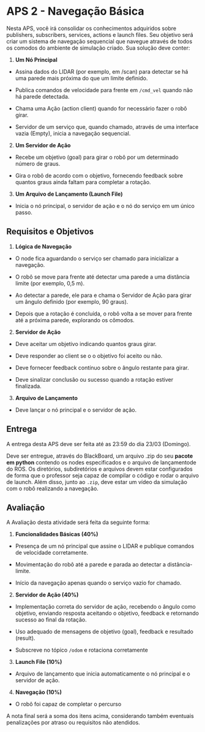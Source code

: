 # APS 2 - Navegação Básica

Nesta APS, você irá consolidar os conhecimentos adquiridos sobre publishers, subscribers, services, actions e launch files. Seu objetivo será criar um sistema de navegação sequencial que navegue através de todos os comodos do ambiente de simulação criado. Sua solução deve conter:

1. **Um Nó Principal**

- Assina dados do LIDAR (por exemplo, em /scan) para detectar se há uma parede mais próxima do que um limite definido.

- Publica comandos de velocidade para frente em ```/cmd_vel``` quando não há parede detectada.

- Chama uma Ação (action client) quando for necessário fazer o robô girar.

- Servidor de um serviço que, quando chamado, através de uma interface vazia (Empty), inicia a navegação sequencial.

2. **Um Servidor de Ação**

- Recebe um objetivo (goal) para girar o robô por um determinado número de graus.

- Gira o robô de acordo com o objetivo, fornecendo feedback sobre quantos graus ainda faltam para completar a rotação.

3. **Um Arquivo de Lançamento (Launch File)**

- Inicia o nó principal, o servidor de ação e o nó do serviço em um único passo.

## Requisitos e Objetivos

1. **Lógica de Navegação**

- O node fica aguardando o serviço ser chamado para inicializar a navegação.

- O robô se move para frente até detectar uma parede a uma distância limite (por exemplo, 0,5 m).

- Ao detectar a parede, ele para e chama o Servidor de Ação para girar um ângulo definido (por exemplo, 90 graus).

- Depois que a rotação é concluída, o robô volta a se mover para frente até a próxima parede, explorando os cômodos.

2. **Servidor de Ação**

- Deve aceitar um objetivo indicando quantos graus girar.

- Deve responder ao client se o o objetivo foi aceito ou não.

- Deve fornecer feedback contínuo sobre o ângulo restante para girar.

- Deve sinalizar conclusão ou sucesso quando a rotação estiver finalizada.

3. **Arquivo de Lançamento**

- Deve lançar o nó principal e o servidor de ação.


## Entrega

A entrega desta APS deve ser feita até as 23:59 do dia 23/03 (Domingo). 

Deve ser entregue, através do BlackBoard, um arquivo .zip do seu **pacote em python** contendo os nodes especificados e o arquivo de lançamentode do ROS. Os diretórios, subdiretórios e arquivos devem estar configurados de forma que o professor seja capaz de compilar o código e rodar o arquivo de launch. Além disso, junto ao ```.zip```, deve estar um vídeo da simulação com o robô realizando a navegação.

## Avaliação

A Avaliação desta atividade será feita da seguinte forma:

1. **Funcionalidades Básicas (40%)**

- Presença de um nó principal que assine o LIDAR e publique comandos de velocidade corretamente.

- Movimentação do robô até a parede e parada ao detectar a distância-limite.

- Início da navegação apenas quando o serviço vazio for chamado.

2. **Servidor de Ação (40%)**

- Implementação correta do servidor de ação, recebendo o ângulo como objetivo, enviando resposta aceitando o objetivo, feedback e retornando sucesso ao final da rotação.

- Uso adequado de mensagens de objetivo (goal), feedback e resultado (result).

- Subscreve no tópico ```/odom``` e rotaciona corretamente

3. **Launch File (10%)**

- Arquivo de lançamento que inicia automaticamente o nó principal e o servidor de ação.

4. **Navegação (10%)**

- O robô foi capaz de completar o percurso

A nota final será a soma dos itens acima, considerando também eventuais penalizações por atraso ou requisitos não atendidos.


